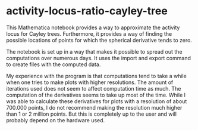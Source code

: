 # activity-locus-ratio-cayley-tree

This Mathematica notebook provides a way to approximate the activity locus for Cayley trees.
Furthermore, it provides a way of finding the possible locations of points for which the spherical derivative tends to zero.

The notebook is set up in a way that makes it possible to spread out the computations over numerous days. It uses the import and export command to create files with the computed data.

My experience with the program is that computations tend to take a while when one tries to make plots with higher resolutions. The amount of iterations used does not seem to affect computation time as much.
The computation of the derivatives seems to take up most of the time. While I was able to calculate these derivatives for plots with a resolution of about 700.000 points, I do not recommend making the resolution much higher than 1 or 2 million points. But this is completely up to the user and will probably depend on the hardware used.
